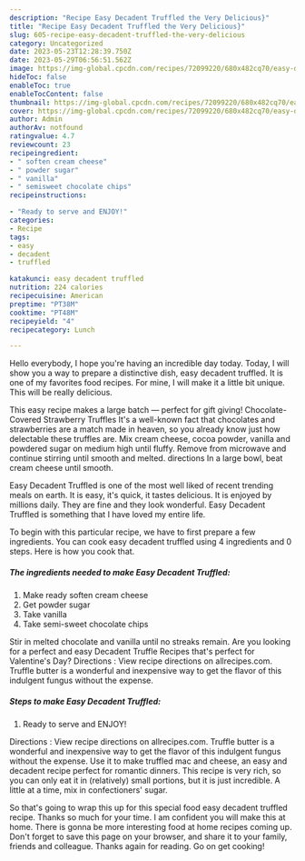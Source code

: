 ```yaml
---
description: "Recipe Easy Decadent Truffled the Very Delicious}"
title: "Recipe Easy Decadent Truffled the Very Delicious}"
slug: 605-recipe-easy-decadent-truffled-the-very-delicious
category: Uncategorized
date: 2023-05-23T12:28:39.750Z
date: 2023-05-29T06:56:51.562Z
image: https://img-global.cpcdn.com/recipes/72099220/680x482cq70/easy-decadent-truffled-recipe-main-photo.jpg
hideToc: false
enableToc: true
enableTocContent: false
thumbnail: https://img-global.cpcdn.com/recipes/72099220/680x482cq70/easy-decadent-truffled-recipe-main-photo.jpg
cover: https://img-global.cpcdn.com/recipes/72099220/680x482cq70/easy-decadent-truffled-recipe-main-photo.jpg
author: Admin
authorAv: notfound
ratingvalue: 4.7
reviewcount: 23
recipeingredient:
- " soften cream cheese"
- " powder sugar"
- " vanilla"
- " semisweet chocolate chips"
recipeinstructions:

- "Ready to serve and ENJOY!"
categories:
- Recipe
tags:
- easy
- decadent
- truffled

katakunci: easy decadent truffled 
nutrition: 224 calories
recipecuisine: American
preptime: "PT38M"
cooktime: "PT48M"
recipeyield: "4"
recipecategory: Lunch

---
```



Hello everybody, I hope you're having an incredible day today. Today, I will show you a way to prepare a distinctive dish, easy decadent truffled. It is one of my favorites food recipes. For mine, I will make it a little bit unique. This will be really delicious.

This easy recipe makes a large batch — perfect for gift giving! Chocolate-Covered Strawberry Truffles It&#39;s a well-known fact that chocolates and strawberries are a match made in heaven, so you already know just how delectable these truffles are. Mix cream cheese, cocoa powder, vanilla and powdered sugar on medium high until fluffy. Remove from microwave and continue stirring until smooth and melted. directions In a large bowl, beat cream cheese until smooth.

Easy Decadent Truffled is one of the most well liked of recent trending meals on earth. It is easy, it's quick, it tastes delicious. It is enjoyed by millions daily. They are fine and they look wonderful. Easy Decadent Truffled is something that I have loved my entire life.


To begin with this particular recipe, we have to first prepare a few ingredients. You can cook easy decadent truffled using 4 ingredients and 0 steps. Here is how you cook that.

<!--inarticleads1-->

##### The ingredients needed to make Easy Decadent Truffled:

1. Make ready  soften cream cheese
1. Get  powder sugar
1. Take  vanilla
1. Take  semi-sweet chocolate chips


Stir in melted chocolate and vanilla until no streaks remain. Are you looking for a perfect and easy Decadent Truffle Recipes that&#39;s perfect for Valentine&#39;s Day? Directions : View recipe directions on allrecipes.com. Truffle butter is a wonderful and inexpensive way to get the flavor of this indulgent fungus without the expense. 

<!--inarticleads2-->

##### Steps to make Easy Decadent Truffled:


1. Ready to serve and ENJOY!

Directions : View recipe directions on allrecipes.com. Truffle butter is a wonderful and inexpensive way to get the flavor of this indulgent fungus without the expense. Use it to make truffled mac and cheese, an easy and decadent recipe perfect for romantic dinners. This recipe is very rich, so you can only eat it in (relatively) small portions, but it is just incredible. A little at a time, mix in confectioners&#39; sugar. 

So that's going to wrap this up for this special food easy decadent truffled recipe. Thanks so much for your time. I am confident you will make this at home. There is gonna be more interesting food at home recipes coming up. Don't forget to save this page on your browser, and share it to your family, friends and colleague. Thanks again for reading. Go on get cooking!
